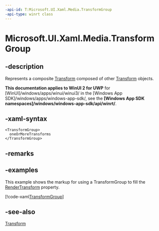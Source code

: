 ```yaml
---
-api-id: T:Microsoft.UI.Xaml.Media.TransformGroup
-api-type: winrt class
---
```


<!-- Class syntax.
public class TransformGroup : Windows.UI.Xaml.Media.Transform, Windows.UI.Xaml.Media.ITransformGroup
-->

# Microsoft.UI.Xaml.Media.TransformGroup

## -description
Represents a composite [Transform](transform.md) composed of other [Transform](transform.md) objects.

**This documentation applies to WinUI 2 for UWP** for [WinUI]/windows/apps/winui/winui3/ in the [Windows App SDK]/windows/apps/windows-app-sdk/, see the **[Windows App SDK namespaces]/windows/windows-app-sdk/api/winrt/**.

## -xaml-syntax
```xaml
<TransformGroup>
  oneOrMoreTransforms
</TransformGroup>
```


## -remarks

## -examples
This example shows the markup for using a TransformGroup to fill the [RenderTransform](../microsoft.ui.xaml/uielement_rendertransform.md) property.



[!code-xaml[TransformGroup](../microsoft.ui.xaml/code/transforms/csharp/TransformGroup.xaml#SnippetTransformGroup)]

## -see-also
[Transform](transform.md)
